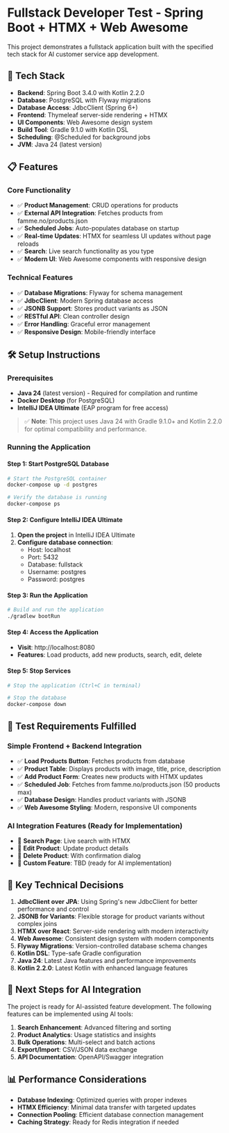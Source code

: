 # Fullstack Developer Test - Spring Boot + HTMX + Web Awesome

This project demonstrates a fullstack application built with the specified tech stack for AI customer service app development.

## 🚀 Tech Stack

- **Backend**: Spring Boot 3.4.0 with Kotlin 2.2.0
- **Database**: PostgreSQL with Flyway migrations
- **Database Access**: JdbcClient (Spring 6+)
- **Frontend**: Thymeleaf server-side rendering + HTMX
- **UI Components**: Web Awesome design system
- **Build Tool**: Gradle 9.1.0 with Kotlin DSL
- **Scheduling**: @Scheduled for background jobs
- **JVM**: Java 24 (latest version)

## 📋 Features

### Core Functionality
- ✅ **Product Management**: CRUD operations for products
- ✅ **External API Integration**: Fetches products from famme.no/products.json
- ✅ **Scheduled Jobs**: Auto-populates database on startup
- ✅ **Real-time Updates**: HTMX for seamless UI updates without page reloads
- ✅ **Search**: Live search functionality as you type
- ✅ **Modern UI**: Web Awesome components with responsive design

### Technical Features
- ✅ **Database Migrations**: Flyway for schema management
- ✅ **JdbcClient**: Modern Spring database access
- ✅ **JSONB Support**: Stores product variants as JSON
- ✅ **RESTful API**: Clean controller design
- ✅ **Error Handling**: Graceful error management
- ✅ **Responsive Design**: Mobile-friendly interface

## 🛠️ Setup Instructions

### Prerequisites
- **Java 24** (latest version) - Required for compilation and runtime
- **Docker Desktop** (for PostgreSQL)
- **IntelliJ IDEA Ultimate** (EAP program for free access)

> ✅ **Note**: This project uses Java 24 with Gradle 9.1.0+ and Kotlin 2.2.0 for optimal compatibility and performance.

### Running the Application

#### Step 1: Start PostgreSQL Database
```bash
# Start the PostgreSQL container
docker-compose up -d postgres

# Verify the database is running
docker-compose ps
```

#### Step 2: Configure IntelliJ IDEA Ultimate
1. **Open the project** in IntelliJ IDEA Ultimate
2. **Configure database connection**:
   - Host: localhost
   - Port: 5432
   - Database: fullstack
   - Username: postgres
   - Password: postgres

#### Step 3: Run the Application
```bash
# Build and run the application
./gradlew bootRun
```

#### Step 4: Access the Application
- **Visit**: http://localhost:8080
- **Features**: Load products, add new products, search, edit, delete

#### Step 5: Stop Services
```bash
# Stop the application (Ctrl+C in terminal)

# Stop the database
docker-compose down
```

## 🎯 Test Requirements Fulfilled

### Simple Frontend + Backend Integration
- ✅ **Load Products Button**: Fetches products from database
- ✅ **Product Table**: Displays products with image, title, price, description
- ✅ **Add Product Form**: Creates new products with HTMX updates
- ✅ **Scheduled Job**: Fetches from famme.no/products.json (50 products max)
- ✅ **Database Design**: Handles product variants with JSONB
- ✅ **Web Awesome Styling**: Modern, responsive UI components

### AI Integration Features (Ready for Implementation)
- 🔄 **Search Page**: Live search with HTMX
- 🔄 **Edit Product**: Update product details
- 🔄 **Delete Product**: With confirmation dialog
- 🔄 **Custom Feature**: TBD (ready for AI implementation)

## 🌟 Key Technical Decisions

1. **JdbcClient over JPA**: Using Spring's new JdbcClient for better performance and control
2. **JSONB for Variants**: Flexible storage for product variants without complex joins
3. **HTMX over React**: Server-side rendering with modern interactivity
4. **Web Awesome**: Consistent design system with modern components
5. **Flyway Migrations**: Version-controlled database schema changes
6. **Kotlin DSL**: Type-safe Gradle configuration
7. **Java 24**: Latest Java features and performance improvements
8. **Kotlin 2.2.0**: Latest Kotlin with enhanced language features

## 🚀 Next Steps for AI Integration

The project is ready for AI-assisted feature development. The following features can be implemented using AI tools:

1. **Search Enhancement**: Advanced filtering and sorting
2. **Product Analytics**: Usage statistics and insights
3. **Bulk Operations**: Multi-select and batch actions
4. **Export/Import**: CSV/JSON data exchange
5. **API Documentation**: OpenAPI/Swagger integration

## 📊 Performance Considerations

- **Database Indexing**: Optimized queries with proper indexes
- **HTMX Efficiency**: Minimal data transfer with targeted updates
- **Connection Pooling**: Efficient database connection management
- **Caching Strategy**: Ready for Redis integration if needed

